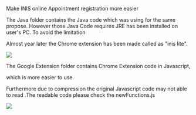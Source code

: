 Make INIS online Appointment registration more easier


The Java folder contains the Java code which was using for the same propose.
However those Java Code requires JRE has been installed on user's PC. To avoid the limitation 

Almost year later the Chrome extension has been made called as "inis lite".

<a href="https://chrome.google.com/webstore/detail/inis-lite/jknfcjdggliplhgdhhcbkenlidkilnah">
<img src="http://i68.tinypic.com/bhhmc7.png">
</a>

The Google Extension folder contains Chrome Extension code in Javascript,
 
which is more easier to use.   

Furthermore due to compression the original Javascript code may not able to read .The readable code please check the newFunctions.js






<img src="http://i67.tinypic.com/t0kh9g.png">
